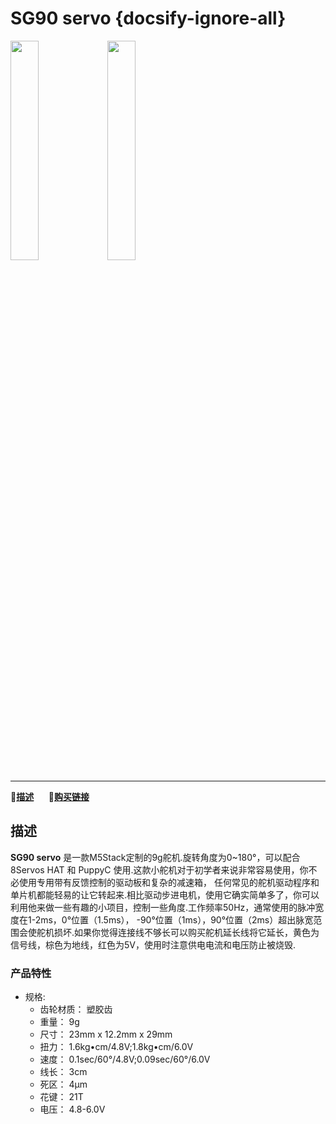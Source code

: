 # SG90 servo {docsify-ignore-all}

<img src="assets/img/product_pics/accessory/SG90_servo/servo_p1.jpg" width="30%" height="30%">

<img src="assets/img/product_pics/accessory/SG90_servo/servo_p2.jpg" width="30%" height="30%">

***

:memo:**[描述](#描述)**&nbsp;&nbsp;&nbsp;&nbsp;&nbsp;&nbsp;🛒**[购买链接](https://m5stack.com/collections/m5-accessory/products/SG90-servo)**

## 描述

**SG90 servo** 是一款M5Stack定制的9g舵机.旋转角度为0~180°，可以配合8Servos HAT 和 PuppyC 使用.这款小舵机对于初学者来说非常容易使用，你不必使用专用带有反馈控制的驱动板和复杂的减速箱，
任何常见的舵机驱动程序和单片机都能轻易的让它转起来.相比驱动步进电机，使用它确实简单多了，你可以利用他来做一些有趣的小项目，控制一些角度.工作频率50Hz，通常使用的脉冲宽度在1-2ms，0°位置（1.5ms），
-90°位置（1ms），90°位置（2ms）超出脉宽范围会使舵机损坏.如果你觉得连接线不够长可以购买舵机延长线将它延长，黄色为信号线，棕色为地线，红色为5V，使用时注意供电电流和电压防止被烧毁.



### 产品特性

-  规格: 
      - 齿轮材质： 塑胶齿
      - 重量： 9g
      - 尺寸： 23mm x 12.2mm x 29mm
      - 扭力： 1.6kg•cm/4.8V;1.8kg•cm/6.0V
      - 速度： 0.1sec/60°/4.8V;0.09sec/60°/6.0V
      - 线长： 3cm
      - 死区： 4μm
      - 花键： 21T
      - 电压： 4.8-6.0V

